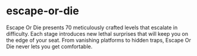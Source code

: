 # escape-or-die
Escape Or Die presents 70 meticulously crafted levels that escalate in difficulty. Each stage introduces new lethal surprises that will keep you on the edge of your seat. From vanishing platforms to hidden traps, Escape Or Die never lets you get comfortable.
